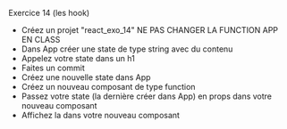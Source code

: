Exercice 14 (les hook)
- Créez un projet "react_exo_14"
NE PAS CHANGER LA FUNCTION APP EN CLASS
- Dans App créer une state de type string avec du contenu
- Appelez votre state dans un h1
- Faites un commit
- Créez une nouvelle state dans App
- Créez un nouveau composant de type function
- Passez votre state (la dernière créer dans App) en props dans votre nouveau composant
- Affichez la dans votre nouveau composant